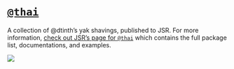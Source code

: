 [`@thai`](https://jsr.io/@thai)
=======

A collection of @dtinth’s yak shavings, published to JSR. For more information, [check out JSR’s page for `@thai`](https://jsr.io/@thai) which contains the full package list, documentations, and examples.

[![](https://ss.dt.in.th/image/_/jsr-thai)](https://jsr.io/@thai)
